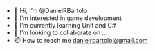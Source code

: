 - 👋 Hi, I’m @DanielRBartolo
- 👀 I’m interested in game development
- 🌱 I’m currently learning Unit and C#
- 💞️ I’m looking to collaborate on ...
- 📫 How to reach me danielrbartolo@gmail.com

<!---
DanielRBartolo/DanielRBartolo is a ✨ special ✨ repository because its `README.md` (this file) appears on your GitHub profile.
You can click the Preview link to take a look at your changes.
--->
